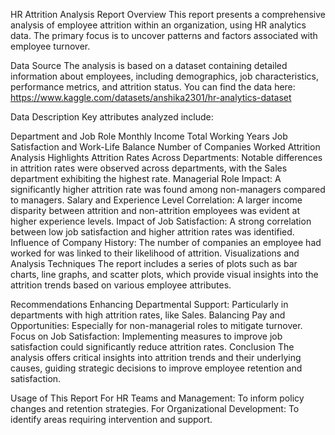 HR Attrition Analysis Report
Overview
This report presents a comprehensive analysis of employee attrition within an organization, using HR analytics data. The primary focus is to uncover patterns and factors associated with employee turnover.

Data Source
The analysis is based on a dataset containing detailed information about employees, including demographics, job characteristics, performance metrics, and attrition status.
You can find the data here: https://www.kaggle.com/datasets/anshika2301/hr-analytics-dataset

Data Description
Key attributes analyzed include:

Department and Job Role
Monthly Income
Total Working Years
Job Satisfaction and Work-Life Balance
Number of Companies Worked
Attrition Analysis Highlights
Attrition Rates Across Departments: Notable differences in attrition rates were observed across departments, with the Sales department exhibiting the highest rate.
Managerial Role Impact: A significantly higher attrition rate was found among non-managers compared to managers.
Salary and Experience Level Correlation: A larger income disparity between attrition and non-attrition employees was evident at higher experience levels.
Impact of Job Satisfaction: A strong correlation between low job satisfaction and higher attrition rates was identified.
Influence of Company History: The number of companies an employee had worked for was linked to their likelihood of attrition.
Visualizations and Analysis Techniques
The report includes a series of plots such as bar charts, line graphs, and scatter plots, which provide visual insights into the attrition trends based on various employee attributes.

Recommendations
Enhancing Departmental Support: Particularly in departments with high attrition rates, like Sales.
Balancing Pay and Opportunities: Especially for non-managerial roles to mitigate turnover.
Focus on Job Satisfaction: Implementing measures to improve job satisfaction could significantly reduce attrition rates.
Conclusion
The analysis offers critical insights into attrition trends and their underlying causes, guiding strategic decisions to improve employee retention and satisfaction.

Usage of This Report
For HR Teams and Management: To inform policy changes and retention strategies.
For Organizational Development: To identify areas requiring intervention and support.
